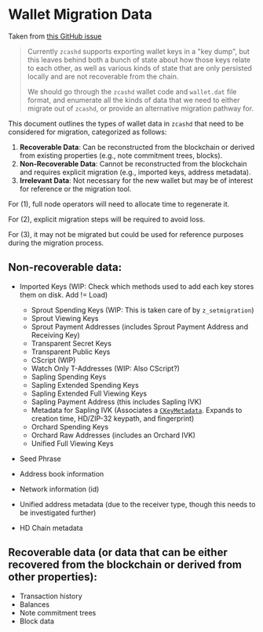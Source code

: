 # Wallet Migration Data

Taken from [this GitHub issue](https://github.com/zcash/zcash/issues/6873)

> Currently `zcashd` supports exporting wallet keys in a "key dump",
> but this leaves behind both a bunch of state about how those keys relate to each other,
> as well as various kinds of state that are only persisted locally and are not recoverable from the chain.
>
> We should go through the `zcashd` wallet code and `wallet.dat` file format,
> and enumerate all the kinds of data that we need to either migrate out of `zcashd`,
> or provide an alternative migration pathway for.

This document outlines the types of wallet data in `zcashd` that need to be considered for migration, categorized as follows:

1. **Recoverable Data**: Can be reconstructed from the blockchain or derived from existing properties (e.g., note commitment trees, blocks).
2. **Non-Recoverable Data**: Cannot be reconstructed from the blockchain and requires explicit migration (e.g., imported keys, address metadata).
3. **Irrelevant Data**: Not necessary for the new wallet but may be of interest for reference or the migration tool.

For (1), full node operators will need to allocate time to regenerate it.

For (2), explicit migration steps will be required to avoid loss.

For (3), it may not be migrated but could be used for reference purposes during the migration process.

## Non-recoverable data:

- Imported Keys (WIP: Check which methods used to add each key stores them on disk. Add != Load)

  - Sprout Spending Keys (WIP: This is taken care of by `z_setmigration`)
  - Sprout Viewing Keys
  - Sprout Payment Addresses (includes Sprout Payment Address and Receiving Key)
  - Transparent Secret Keys
  - Transparent Public Keys
  - CScript (WIP)
  - Watch Only T-Addresses (WIP: Also CScript?)
  - Sapling Spending Keys
  - Sapling Extended Spending Keys
  - Sapling Extended Full Viewing Keys
  - Sapling Payment Address (this includes Sapling IVK)
  - Metadata for Sapling IVK (Associates a [`CKeyMetadata`](./README.md#CKeyMetadata). Expands to creation time, HD/ZIP-32 keypath, and fingerprint)
  - Orchard Spending Keys
  - Orchard Raw Addresses (includes an Orchard IVK)
  - Unified Full Viewing Keys

- Seed Phrase
- Address book information
- Network information (id)
- Unified address metadata (due to the receiver type, though this needs to be investigated further)
- HD Chain metadata

## Recoverable data (or data that can be either recovered from the blockchain or derived from other properties):

- Transaction history
- Balances
- Note commitment trees
- Block data
